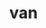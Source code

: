 ---
category: 3-letters
denotation: null
name: van
reference_link: https://www.etymonline.com/word/van
root_language: null
root_name: null
title: van
type: free
word_sums:
- respelling: van
  sum: 'Van + '
---